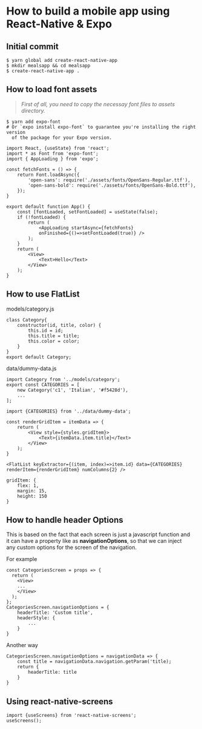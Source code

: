 # How to build a mobile app using React-Native & Expo

## Initial commit
```
$ yarn global add create-react-native-app
$ mkdir mealsapp && cd mealsapp
$ create-react-native-app .
```

## How to load font assets
> *First of all, you need to copy the necessay font files to assets directory.*
```
$ yarn add expo-font
# Or `expo install expo-font` to guarantee you're installing the right version  
  of the package for your Expo version.
```
```
import React, {useState} from 'react';
import * as Font from 'expo-font';
import { AppLoading } from 'expo';

const fetchFonts = () => {
	return Font.loadAsync({
		'open-sans': require('./assets/fonts/OpenSans-Regular.ttf'),
		'open-sans-bold': require('./assets/fonts/OpenSans-Bold.ttf'),
	});
}

export default function App() {
	const [fontLoaded, setFontLoaded] = useState(false);
	if (!fontLoaded) {
		return (
			<AppLoading startAsync={fetchFonts} 
			onFinished={()=>setFontLoaded(true)} />
		);
	}
	return (
		<View>
			<Text>Hello</Text>
		</View>
	);
}

```

## How to use FlatList
models/category.js
```
class Category{
	constructor(id, title, color) {
		this.id = id;
		this.title = title;
		this.color = color;
	}
}
export default Category;
```

data/dummy-data.js  
```
import Category from '../models/category';
export const CATEGORIES = [
	new Category('c1', 'Italian', '#f5428d'),
	...
];
```

```
import {CATEGORIES} from '../data/dummy-data';

const renderGridItem = itemData => {
	return (
		<View style={styles.gridItem}>
			<Text>{itemData.item.title}</Text>
		</View>
	);
}

<FlatList keyExtractor={(item, index)=>item.id} data={CATEGORIES} renderItem={renderGridItem} numColumns{2} />

gridItem: {
	flex: 1,
	margin: 15,
	height: 150
}
```

## How to handle header Options
This is based on the fact that each screen is just a javascript function and   
it can have a property like as **navigationOptions**, so that we can inject   
any custom options for the screen of the navigation.

For example
```
const CategoriesScreen = props => {
  return (
	<View>
	...
	</View>
  );
};
CategoriesScreen.navigationOptions = {
	headerTitle: 'Custom title',
	headerStyle: {
		...
	}
}
```
Another way
```
CategoriesScreen.navigationOptions = navigationData => {
	const title = navigationData.navigation.getParam('title);
	return {
		headerTitle: title
	}
}
```

## Using react-native-screens
```
import {useScreens} from 'react-native-screens';
useScreens();
```
